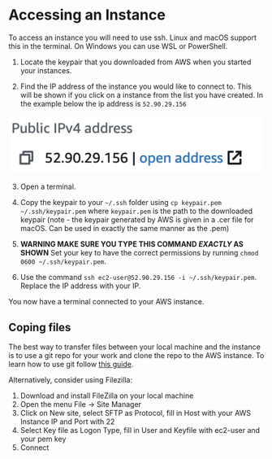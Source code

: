 # Accessing an Instance

To access an instance you will need to use ssh. Linux and macOS support this in the terminal. On Windows you can use WSL or PowerShell.

1. Locate the keypair that you downloaded from AWS when you started your instances.

2. Find the IP address of the instance you would like to connect to. This will be shown if you click on a instance from the list you have created. In the example below the ip address is `52.90.29.156`

![ip address](content/ip-address.png)

3. Open a terminal.

4. Copy the keypair to your `~/.ssh` folder using `cp keypair.pem ~/.ssh/keypair.pem` where `keypair.pem` is the path to the downloaded keypair (note -	the keypair generated by AWS is given in a .cer file for macOS. Can be used in exactly the same manner as the .pem)

4. **WARNING MAKE SURE YOU TYPE THIS COMMAND *EXACTLY* AS SHOWN** Set your key to have the correct permissions by running `chmod 0600 ~/.ssh/keypair.pem`. 

5. Use the command `ssh ec2-user@52.90.29.156 -i ~/.ssh/keypair.pem`. Replace the IP address with your IP.

You now have a terminal connected to your AWS instance.

## Coping files

The best way to transfer files between your local machine and the instance is to use a git repo for your work and clone the repo to the AWS instance. To learn how to use git follow [this guide](https://www.ole.bris.ac.uk/bbcswebdav/users/csxdb/pub/git/index.html).

Alternatively, consider using Filezilla:

1.	Download and install FileZilla on your local machine
2.	Open the menu File -> Site Manager
3.	Click on New site, select SFTP as Protocol, fill in Host with your AWS Instance IP and Port with 22
4.	Select Key file as Logon Type, fill in User and Keyfile with ec2-user and your pem key
5.	Connect

